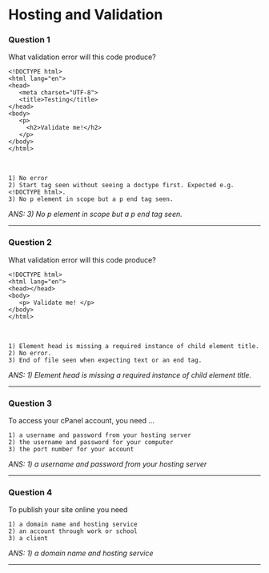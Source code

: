 # Hosting and Validation

### Question 1
What validation error will this code produce?

    <!DOCTYPE html>
    <html lang="en">
    <head>	
       <meta charset="UTF-8">
       <title>Testing</title>
    </head>
    <body>
       <p>		
         <h2>Validate me!</h2>	
       </p>
    </body>
    </html>
    
<br>  

    1) No error
    2) Start tag seen without seeing a doctype first. Expected e.g. <!DOCTYPE html>.
    3) No p element in scope but a p end tag seen.
    
_ANS: 3) No p element in scope but a p end tag seen._<hr>

### Question 2
What validation error will this code produce?

    <!DOCTYPE html>
    <html lang="en">
    <head></head>
    <body>	
       <p> Validate me! </p>
    </body>
    </html>
    
<br>


    1) Element head is missing a required instance of child element title.
    2) No error.
    3) End of file seen when expecting text or an end tag.

_ANS: 1) Element head is missing a required instance of child element title._<hr>

### Question 3
To access your cPanel account, you need ...

    1) a username and password from your hosting server
    2) the username and password for your computer
    3) the port number for your account
    
_ANS: 1) a username and password from your hosting server_<hr>

### Question 4
To publish your site online you need

    1) a domain name and hosting service
    2) an account through work or school
    3) a client
    
_ANS: 1) a domain name and hosting service_<hr>

